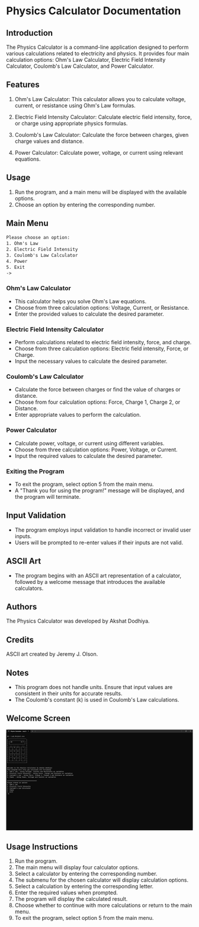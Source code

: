 # Physics Calculator Documentation
## Introduction
The Physics Calculator is a command-line application designed to perform various calculations related to electricity and physics. It provides four main calculation options: Ohm's Law Calculator, Electric Field Intensity Calculator, Coulomb's Law Calculator, and Power Calculator.

## Features
1. Ohm's Law Calculator: This calculator allows you to calculate voltage, current, or resistance using Ohm's Law formulas.

2. Electric Field Intensity Calculator: Calculate electric field intensity, force, or charge using appropriate physics formulas.

3. Coulomb's Law Calculator: Calculate the force between charges, given charge values and distance.

4. Power Calculator: Calculate power, voltage, or current using relevant equations.
## Usage
1. Run the program, and a main menu will be displayed with the available options.
2. Choose an option by entering the corresponding number.

## Main Menu
```
Please choose an option:
1. Ohm's Law
2. Electric Field Intensity
3. Coulomb's Law Calculator
4. Power
5. Exit
->
```
### Ohm's Law Calculator
* This calculator helps you solve Ohm's Law equations.
* Choose from three calculation options: Voltage, Current, or Resistance.
* Enter the provided values to calculate the desired parameter.

### Electric Field Intensity Calculator
* Perform calculations related to electric field intensity, force, and charge.
* Choose from three calculation options: Electric field intensity, Force, or Charge.
* Input the necessary values to calculate the desired parameter.

### Coulomb's Law Calculator
* Calculate the force between charges or find the value of charges or distance.
* Choose from four calculation options: Force, Charge 1, Charge 2, or Distance.
* Enter appropriate values to perform the calculation.

### Power Calculator
* Calculate power, voltage, or current using different variables.
* Choose from three calculation options: Power, Voltage, or Current.
* Input the required values to calculate the desired parameter.

### Exiting the Program
* To exit the program, select option 5 from the main menu.
* A "Thank you for using the program!" message will be displayed, and the program will terminate.

## Input Validation
* The program employs input validation to handle incorrect or invalid user inputs.
* Users will be prompted to re-enter values if their inputs are not valid.
## ASCII Art
* The program begins with an ASCII art representation of a calculator, followed by a welcome message that introduces the available calculators.
## Authors
The Physics Calculator was developed by Akshat Dodhiya.

## Credits
ASCII art created by Jeremy J. Olson.

## Notes
* This program does not handle units. Ensure that input values are consistent in their units for accurate results.
* The Coulomb's constant (k) is used in Coulomb's Law calculations.

## Welcome Screen
![welcome](https://github.com/akshatdodhiya/PhysicsCalculator/blob/main/Images/welcome.png)

## Usage Instructions
1. Run the program.
2. The main menu will display four calculator options.
3. Select a calculator by entering the corresponding number.
4. The submenu for the chosen calculator will display calculation options.
5. Select a calculation by entering the corresponding letter.
6. Enter the required values when prompted.
7. The program will display the calculated result.
8. Choose whether to continue with more calculations or return to the main menu.
9. To exit the program, select option 5 from the main menu.
